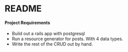 # README

#### Project Requirements
* Build out a rails app with postgresql
* Run a resource generator for posts. With 4 data types.
* Write the rest of the CRUD out by hand.
